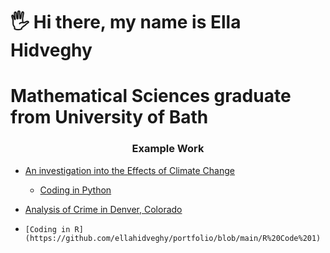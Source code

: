 # 🖐 Hi there, my name is Ella Hidveghy
# Mathematical Sciences graduate from University of Bath

<h3 align="center">Example Work </h3>

- [An investigation into the Effects of Climate Change](https://github.com/ellahidveghy/portfolio/blob/main/An%20investigation%20into%20the%20Effects%20of%20Climate%20Change.pdf)
    - [Coding in Python](https://github.com/ellahidveghy/portfolio/blob/main/Python%20Coding) 

- [Analysis of Crime in Denver, Colorado](https://github.com/ellahidveghy/portfolio/blob/main/Analysis%20of%20Crime%20in%20Denver%2C%20Colorado.pdf)
-     [Coding in R](https://github.com/ellahidveghy/portfolio/blob/main/R%20Code%201)



  
